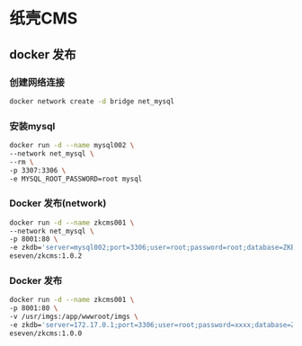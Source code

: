 

# 纸壳CMS

## docker 发布

### 创建网络连接

```bash
docker network create -d bridge net_mysql
```

### 安装mysql

```bash
docker run -d --name mysql002 \
--network net_mysql \
--rm \
-p 3307:3306 \
-e MYSQL_ROOT_PASSWORD=root mysql
```



### Docker 发布(network)


```bash
docker run -d --name zkcms001 \
--network net_mysql \
-p 8001:80 \
-e zkdb='server=mysql002;port=3306;user=root;password=root;database=ZKEACMS;' \
eseven/zkcms:1.0.2
```

### Docker 发布

```bash
docker run -d --name zkcms001 \
-p 8001:80 \
-v /usr/imgs:/app/wwwroot/imgs \
-e zkdb='server=172.17.0.1;port=3306;user=root;password=xxxx;database=ZKEACMS;' \
eseven/zkcms:1.0.0
```